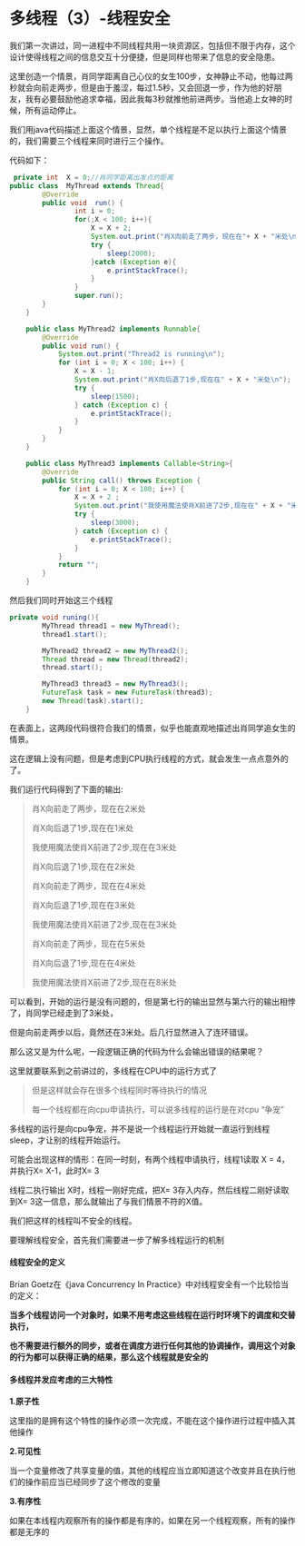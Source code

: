 # 多线程（3）-线程安全

我们第一次讲过，同一进程中不同线程共用一块资源区，包括但不限于内存，这个设计使得线程之间的信息交互十分便捷，但是同样也带来了信息的安全隐患。

这里创造一个情景，肖同学距离自己心仪的女生100步，女神静止不动，他每过两秒就会向前走两步，但是由于羞涩，每过1.5秒，又会回退一步，作为他的好朋友，我有必要鼓励他追求幸福，因此我每3秒就推他前进两步。当他追上女神的时候，所有运动停止。

我们用java代码描述上面这个情景，显然，单个线程是不足以执行上面这个情景的，我们需要三个线程来同时进行三个操作。

代码如下：

```java
 private int  X = 0;//肖同学距离出发点的距离
public class  MyThread extends Thread{
        @Override
        public void  run() {
                int i = 0;
                for(;X < 100; i++){
                    X = X + 2;
                    System.out.print("肖X向前走了两步，现在在"+ X + "米处\n");
                    try {
                        sleep(2000);
                    }catch (Exception e){
                        e.printStackTrace();
                    }
                }
                super.run();
        }
    }

    public class MyThread2 implements Runnable{
        @Override
        public void run() {
            System.out.print("Thread2 is running\n");
            for (int i = 0; X < 100; i++) {
                X = X - 1;
                System.out.print("肖X向后退了1步,现在在" + X + "米处\n");
                try {
                    sleep(1500);
                } catch (Exception c) {
					e.printStackTrace();	
                }
            }
        }
    }

    public class MyThread3 implements Callable<String>{
        @Override
        public String call() throws Exception {
            for (int i = 0; X < 100; i++) {
                X = X + 2 ;
                System.out.print("我使用魔法使肖X前进了2步,现在在" + X + "米处\n");
                try {
                    sleep(3000);
                } catch (Exception c) {
					e.printStackTrace();
                }
            }
            return "";
        }
    }
```

然后我们同时开始这三个线程

```java
private void runing(){
        MyThread thread1 = new MyThread();
        thread1.start();

        MyThread2 thread2 = new MyThread2();
        Thread thread = new Thread(thread2);
        thread.start();

        MyThread3 thread3 = new MyThread3();
        FutureTask task = new FutureTask(thread3);
        new Thread(task).start();
    }
```





在表面上，这两段代码很符合我们的情景，似乎也能直观地描述出肖同学追女生的情景。

这在逻辑上没有问题，但是考虑到CPU执行线程的方式，就会发生一点点意外的了。

我们运行代码得到了下面的输出:

>肖X向前走了两步，现在在2米处
>
>肖X向后退了1步,现在在1米处
>
>我使用魔法使肖X前进了2步,现在在3米处
>
>肖X向后退了1步,现在在2米处
>
>肖X向前走了两步，现在在4米处
>
>肖X向后退了1步,现在在3米处
>
>我使用魔法使肖X前进了2步,现在在3米处
>
>肖X向前走了两步，现在在5米处
>
>肖X向后退了1步,现在在4米处
>
>我使用魔法使肖X前进了2步,现在在8米处

可以看到，开始的运行是没有问题的，但是第七行的输出显然与第六行的输出相悖了，肖同学已经走到了3米处，

但是向前走两步以后，竟然还在3米处。后几行显然进入了连环错误。

那么这又是为什么呢，一段逻辑正确的代码为什么会输出错误的结果呢？

这里就要联系到之前讲过的，多线程在CPU中的运行方式了

>
>
>但是这样就会存在很多个线程同时等待执行的情况
>
>每一个线程都在向cpu申请执行，可以说多线程的运行是在对cpu “争宠”

多线程的运行是向cpu争宠，并不是说一个线程运行开始就一直运行到线程sleep，才让别的线程开始运行。

可能会出现这样的情形：在同一时刻，有两个线程申请执行，线程1读取 X = 4，并执行X= X-1，此时X= 3

线程二执行输出 X时，线程一刚好完成，把X= 3存入内存，然后线程二刚好读取到X= 3这一信息，那么就输出了与我们情景不符的X值。

我们把这样的线程叫不安全的线程。

要理解线程安全，首先我们需要进一步了解多线程运行的机制



#### 线程安全的定义

Brian Goetz在《java Concurrency In Practice》中对线程安全有一个比较恰当的定义：

**当多个线程访问一个对象时，如果不用考虑这些线程在运行时环境下的调度和交替执行，**

**也不需要进行额外的同步，或者在调度方进行任何其他的协调操作，调用这个对象的行为都可以获得正确的结果，那么这个线程就是安全的**

#### 多线程并发应考虑的三大特性

**1.原子性**

这里指的是拥有这个特性的操作必须一次完成，不能在这个操作进行过程中插入其他操作



**2.可见性**

当一个变量修改了共享变量的值，其他的线程应当立即知道这个改变并且在执行他们的操作前应当已经同步了这个修改的变量



**3.有序性**

如果在本线程内观察所有的操作都是有序的，如果在另一个线程观察，所有的操作都是无序的







